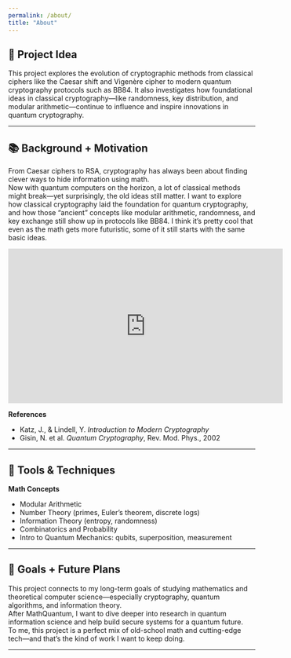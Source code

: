 ```yaml
---
permalink: /about/
title: "About"
---
```

## 🔐 Project Idea

This project explores the evolution of cryptographic methods from classical ciphers like the Caesar shift and Vigenère cipher to modern quantum cryptography protocols such as BB84. It also investigates how foundational ideas in classical cryptography—like randomness, key distribution, and modular arithmetic—continue to influence and inspire innovations in quantum cryptography.

---

## 📚 Background + Motivation

From Caesar ciphers to RSA, cryptography has always been about finding clever ways to hide information using math.  
Now with quantum computers on the horizon, a lot of classical methods might break—yet surprisingly, the old ideas still matter. I want to explore how classical cryptography laid the foundation for quantum cryptography, and how those “ancient” concepts like modular arithmetic, randomness, and key exchange still show up in protocols like BB84. I think it’s pretty cool that even as the math gets more futuristic, some of it still starts with the same basic ideas.

<div style="margin-top: 1em;">
<iframe width="560" height="315" src="https://www.youtube.com/embed/-yFZGF8FHSg" title="History of Cryptography - Computerphile" frameborder="0" allow="accelerometer; autoplay; clipboard-write; encrypted-media; gyroscope; picture-in-picture" allowfullscreen></iframe>
</div>

**References**  
- Katz, J., & Lindell, Y. _Introduction to Modern Cryptography_  
- Gisin, N. et al. _Quantum Cryptography_, Rev. Mod. Phys., 2002  

---

## 🧮 Tools & Techniques

**Math Concepts**  
- Modular Arithmetic  
- Number Theory (primes, Euler’s theorem, discrete logs)  
- Information Theory (entropy, randomness)  
- Combinatorics and Probability  
- Intro to Quantum Mechanics: qubits, superposition, measurement  

---

## 🎯 Goals + Future Plans

This project connects to my long-term goals of studying mathematics and theoretical computer science—especially cryptography, quantum algorithms, and information theory.  
After MathQuantum, I want to dive deeper into research in quantum information science and help build secure systems for a quantum future.  
To me, this project is a perfect mix of old-school math and cutting-edge tech—and that’s the kind of work I want to keep doing.

---
